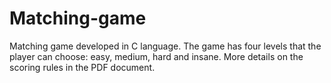 # Matching-game
Matching game developed in C language. The game has four levels that the player can choose: easy, medium, hard and insane. More details on the scoring rules in the PDF document.

